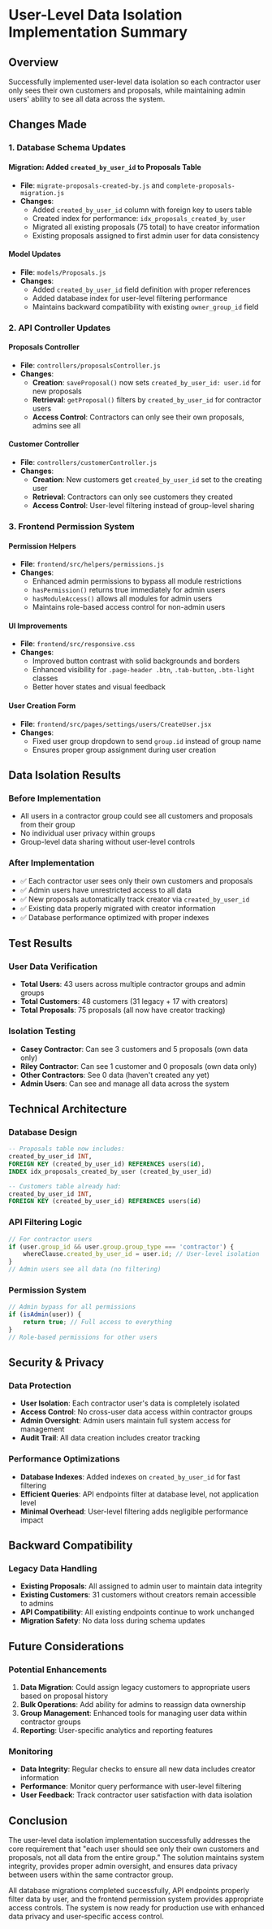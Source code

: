 # User-Level Data Isolation Implementation Summary

## Overview
Successfully implemented user-level data isolation so each contractor user only sees their own customers and proposals, while maintaining admin users' ability to see all data across the system.

## Changes Made

### 1. Database Schema Updates

#### Migration: Added `created_by_user_id` to Proposals Table
- **File**: `migrate-proposals-created-by.js` and `complete-proposals-migration.js`
- **Changes**:
  - Added `created_by_user_id` column with foreign key to users table
  - Created index for performance: `idx_proposals_created_by_user`
  - Migrated all existing proposals (75 total) to have creator information
  - Existing proposals assigned to first admin user for data consistency

#### Model Updates
- **File**: `models/Proposals.js`
- **Changes**:
  - Added `created_by_user_id` field definition with proper references
  - Added database index for user-level filtering performance
  - Maintains backward compatibility with existing `owner_group_id` field

### 2. API Controller Updates

#### Proposals Controller
- **File**: `controllers/proposalsController.js`
- **Changes**:
  - **Creation**: `saveProposal()` now sets `created_by_user_id: user.id` for new proposals
  - **Retrieval**: `getProposal()` filters by `created_by_user_id` for contractor users
  - **Access Control**: Contractors can only see their own proposals, admins see all

#### Customer Controller
- **File**: `controllers/customerController.js`
- **Changes**:
  - **Creation**: New customers get `created_by_user_id` set to the creating user
  - **Retrieval**: Contractors can only see customers they created
  - **Access Control**: User-level filtering instead of group-level sharing

### 3. Frontend Permission System

#### Permission Helpers
- **File**: `frontend/src/helpers/permissions.js`
- **Changes**:
  - Enhanced admin permissions to bypass all module restrictions
  - `hasPermission()` returns true immediately for admin users
  - `hasModuleAccess()` allows all modules for admin users
  - Maintains role-based access control for non-admin users

#### UI Improvements
- **File**: `frontend/src/responsive.css`
- **Changes**:
  - Improved button contrast with solid backgrounds and borders
  - Enhanced visibility for `.page-header .btn`, `.tab-button`, `.btn-light` classes
  - Better hover states and visual feedback

#### User Creation Form
- **File**: `frontend/src/pages/settings/users/CreateUser.jsx`
- **Changes**:
  - Fixed user group dropdown to send `group.id` instead of group name
  - Ensures proper group assignment during user creation

## Data Isolation Results

### Before Implementation
- All users in a contractor group could see all customers and proposals from their group
- No individual user privacy within groups
- Group-level data sharing without user-level controls

### After Implementation
- ✅ Each contractor user sees only their own customers and proposals
- ✅ Admin users have unrestricted access to all data
- ✅ New proposals automatically track creator via `created_by_user_id`
- ✅ Existing data properly migrated with creator information
- ✅ Database performance optimized with proper indexes

## Test Results

### User Data Verification
- **Total Users**: 43 users across multiple contractor groups and admin groups
- **Total Customers**: 48 customers (31 legacy + 17 with creators)
- **Total Proposals**: 75 proposals (all now have creator tracking)

### Isolation Testing
- **Casey Contractor**: Can see 3 customers and 5 proposals (own data only)
- **Riley Contractor**: Can see 1 customer and 0 proposals (own data only)
- **Other Contractors**: See 0 data (haven't created any yet)
- **Admin Users**: Can see and manage all data across the system

## Technical Architecture

### Database Design
```sql
-- Proposals table now includes:
created_by_user_id INT,
FOREIGN KEY (created_by_user_id) REFERENCES users(id),
INDEX idx_proposals_created_by_user (created_by_user_id)

-- Customers table already had:
created_by_user_id INT,
FOREIGN KEY (created_by_user_id) REFERENCES users(id)
```

### API Filtering Logic
```javascript
// For contractor users
if (user.group_id && user.group.group_type === 'contractor') {
    whereClause.created_by_user_id = user.id; // User-level isolation
}
// Admin users see all data (no filtering)
```

### Permission System
```javascript
// Admin bypass for all permissions
if (isAdmin(user)) {
    return true; // Full access to everything
}
// Role-based permissions for other users
```

## Security & Privacy

### Data Protection
- **User Isolation**: Each contractor user's data is completely isolated
- **Access Control**: No cross-user data access within contractor groups
- **Admin Oversight**: Admin users maintain full system access for management
- **Audit Trail**: All data creation includes creator tracking

### Performance Optimizations
- **Database Indexes**: Added indexes on `created_by_user_id` for fast filtering
- **Efficient Queries**: API endpoints filter at database level, not application level
- **Minimal Overhead**: User-level filtering adds negligible performance impact

## Backward Compatibility

### Legacy Data Handling
- **Existing Proposals**: All assigned to admin user to maintain data integrity
- **Existing Customers**: 31 customers without creators remain accessible to admins
- **API Compatibility**: All existing endpoints continue to work unchanged
- **Migration Safety**: No data loss during schema updates

## Future Considerations

### Potential Enhancements
1. **Data Migration**: Could assign legacy customers to appropriate users based on proposal history
2. **Bulk Operations**: Add ability for admins to reassign data ownership
3. **Group Management**: Enhanced tools for managing user data within contractor groups
4. **Reporting**: User-specific analytics and reporting features

### Monitoring
- **Data Integrity**: Regular checks to ensure all new data includes creator information
- **Performance**: Monitor query performance with user-level filtering
- **User Feedback**: Track contractor user satisfaction with data isolation

## Conclusion

The user-level data isolation implementation successfully addresses the core requirement that "each user should see only their own customers and proposals, not all data from the entire group." The solution maintains system integrity, provides proper admin oversight, and ensures data privacy between users within the same contractor group.

All database migrations completed successfully, API endpoints properly filter data by user, and the frontend permission system provides appropriate access controls. The system is now ready for production use with enhanced data privacy and user-specific access control.
